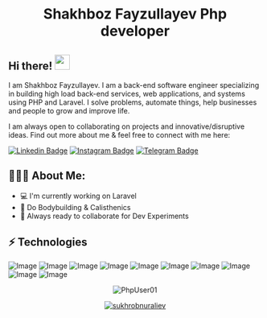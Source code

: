 <h1 align="center">Shakhboz Fayzullayev Php developer</h1>

## Hi there! <img src="https://raw.githubusercontent.com/aemmadi/aemmadi/master/wave.gif" width="30px">

I am  Shakhboz Fayzullayev. I am a back-end software engineer specializing in building high load back-end services, web applications, and systems using PHP and Laravel. I solve problems, automate things, help businesses and people to grow and improve life. </br>

I am always open to collaborating on projects and innovative/disruptive ideas. Find out more about me & feel free to connect with me here:

[![Linkedin Badge](https://img.shields.io/badge/-sukhrob_nuraliev-blue?style=flat-square&logo=Linkedin&logoColor=white&link=https://www.linkedin.com/in/sukhrob-nuraliev-100845186/)](https://www.linkedin.com/in/sukhrob-nuraliev-100845186/) 
[![Instagram Badge](https://img.shields.io/badge/-@sukhrobnuraliev_-D7008A?style=flat-square&labelColor=D7008A&logo=Instagram&logoColor=white&link=https://www.instagram.com/nuraliev.dev/)](https://www.instagram.com/sukhrobnuraliev_/)
[![Telegram Badge](https://img.shields.io/badge/@shakhbozf-2CA5E0?style=flat-square&logo=telegram&logoColor=white&link=https://t.me/shakhbozf)](https://t.me/shakhbozf) 

  
<h2 align="left">👨🏻‍💻 About Me:</h2>

- :computer: I'm currently working on Laravel 
- :muscle: Do Bodybuilding & Calisthenics
- :rocket: Always ready to collaborate for Dev Experiments

## ⚡ Technologies

![Image](https://img.shields.io/badge/Laravel-FF2D20?style=for-the-badge&logo=laravel&logoColor=white)
![Image](https://img.shields.io/badge/php-777BB4?style=for-the-badge&logo=php&logoColor=white)
![Image](https://img.shields.io/badge/MySQL-005C84?style=for-the-badge&logo=mysql&logoColor=white)
![Image](https://img.shields.io/badge/JavaScript-323330?style=for-the-badge&logo=javascript&logoColor=F7DF1E)
![Image](https://img.shields.io/badge/jQuery-0769AD?style=for-the-badge&logo=jquery&logoColor=white)
![Image](https://img.shields.io/badge/Tailwind_CSS-38B2AC?style=for-the-badge&logo=tailwind-css&logoColor=white)
![Image](https://img.shields.io/badge/-HTML5-E34F26?style=for-the-badge&logo=html5&logoColor=white)
![Image](https://img.shields.io/badge/-CSS3-1572B6?style=for-the-badge&logo=css3)
![Image](https://img.shields.io/badge/-Bootstrap-563D7C?style=for-the-badge&logo=bootstrap)
![Image](https://img.shields.io/badge/Git-F05032?style=for-the-badge&logo=git&logoColor=white)


<p align="center"> <img src="https://github-readme-stats.vercel.app/api?username=PhpUser01&show_icons=true&theme=gotham" alt="PhpUser01" />

<p align="center"> <a href="https://github.com/ryo-ma/github-profile-trophy"><img src="https://github-profile-trophy.vercel.app/?username=sukhrobnuraliev&theme=onestar&row=1&margin-w=15&margin-h=15&no-bg=true" alt="sukhrobnuraliev" /></a> </p>

